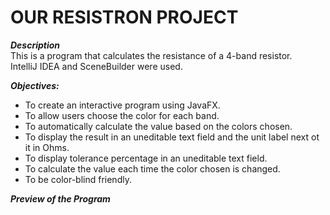 
# **OUR RESISTRON PROJECT**      
***Description***  
This is a program that calculates the resistance of a 4-band resistor.  
IntelliJ IDEA and SceneBuilder were used.
 
***Objectives:***  
* To create an interactive program using JavaFX.
* To allow users choose the color for each band.
* To automatically calculate the value based on the colors chosen.
* To display the result in an uneditable text field and the unit label next ot it in Ohms.
* To display tolerance percentage in an uneditable text field.
* To calculate the value each time the color chosen is changed.
* To be color-blind friendly.  
  
***Preview of the Program***
<a href="https://zupimages.net/viewer.php?id=23/05/t15e.png"><img src="https://zupimages.net/up/23/05/t15e.png" alt="" /></a>

